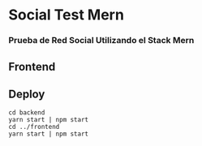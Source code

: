 # Social Test Mern
### Prueba de Red Social Utilizando el Stack Mern

## Frontend

## Deploy

```
cd backend
yarn start | npm start
cd ../frontend
yarn start | npm start
```
